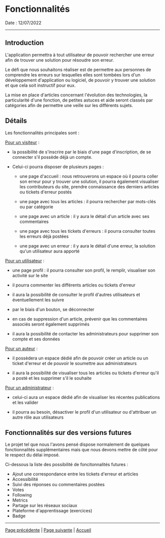 # Fonctionnalités

Date : 12/07/2022
___

## Introduction

L'application permettra à tout utilisateur de pouvoir rechercher une erreur afin de trouver une solution pour résoudre son erreur.

Le défi que nous souhaitons réaliser est de permettre aux personnes de comprendre les erreurs sur lesquelles elles sont tombées lors d'un développement d'application ou logiciel, de pouvoir y trouver une solution et que cela soit instructif pour eux.

La mise en place d'articles concernant l'évolution des technologies, la particularité d'une fonction, de petites astuces et aide seront classés par catégories afin de permettre une veille sur les différents sujets.

## Détails

Les fonctionnalités principales sont :

<u>Pour un visiteur</u> :

- la possibilité de s'inscrire par le biais d'une page d'inscription, de se connecter s'il possède déjà un compte.

- Celui-ci pourra disposer de plusieurs pages :

  - une page d'accueil : nous retrouverons un espace où il pourra coller son erreur pour y trouver une solution, il pourra également visualiser les contributeurs du site, prendre connaissance des derniers articles ou tickets d'erreur postés

  - une page avec tous les articles : il pourra rechercher par mots-clés ou par catégorie

  - une page avec un article : il y aura le détail d'un article avec ses commentaires

  - une page avec tous les tickets d'erreurs : il pourra consulter toutes les erreurs déjà postées

  - une page avec un erreur : il y aura le détail d'une erreur, la solution qu'un utilisateur aura apporté

<u>Pour un utilisateur</u> :

- une page profil : il pourra consulter son profil, le remplir, visualiser son activité sur le site

- il pourra commenter les différents articles ou tickets d'erreur

- il aura la possibilité de consulter le profil d'autres utilisateurs et éventuellement les suivre

- par le biais d'un bouton, se déconnecter

- en cas de suppression d'un article, prévenir que les commentaires associés seront également supprimés

- il aura la possibilité de contacter les administrateurs pour supprimer son compte et ses données

<u>Pour un auteur</u> :

- il possèdera un espace dédié afin de pouvoir créer un article ou un ticket d'erreur et de pouvoir le soumettre aux administrateurs

- il aura la possibilité de visualiser tous les articles ou tickets d'erreur qu'il a posté et les supprimer s'il le souhaite

<u>Pour un administrateur</u> :

- celui-ci aura un espace dédié afin de visualiser les récentes publications et les valider

- il pourra au besoin, désactiver le profil d'un utilisateur ou d'attribuer un autre rôle aux utilisateurs

## Fonctionnalités sur des versions futures

Le projet tel que nous l'avons pensé dispose normalement de quelques fonctionnalités supplémentaires mais que nous devons mettre de côté pour le respect du délai imposé.

Ci-dessous la liste des possibilité de foncitonnalités futures :

- Ajout une correspondance entre les tickets d'erreur et articles
- Accessibilité
- Suivi des réponses ou commentaires postées
- Votes
- Following
- Metrics
- Partage sur les réseaux sociaux
- Plateforme d'apprentissage (exercices)
- Badge

___

[Page précédente](./02_User_stories.md) | [Page suivante](./04_Wireframe.md) | [Accueil](../../README.md)
